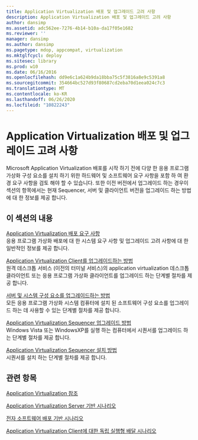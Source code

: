```yaml
---
title: Application Virtualization 배포 및 업그레이드 고려 사항
description: Application Virtualization 배포 및 업그레이드 고려 사항
author: dansimp
ms.assetid: adc562ee-7276-4b14-b10a-da17f05e1682
ms.reviewer: ''
manager: dansimp
ms.author: dansimp
ms.pagetype: mdop, appcompat, virtualization
ms.mktglfcycl: deploy
ms.sitesec: library
ms.prod: w10
ms.date: 06/16/2016
ms.openlocfilehash: dd9e6c1a624b9da18bba75c5f3816a8e9c5391a8
ms.sourcegitcommit: 354664bc527d93f80687cd2eba70d1eea024c7c3
ms.translationtype: MT
ms.contentlocale: ko-KR
ms.lasthandoff: 06/26/2020
ms.locfileid: "10822243"
---
```

# Application Virtualization 배포 및 업그레이드 고려 사항


Microsoft Application Virtualization 배포를 시작 하기 전에 다양 한 응용 프로그램 가상화 구성 요소를 설치 하기 위한 하드웨어 및 소프트웨어 요구 사항을 포함 하 여 환경 요구 사항을 검토 해야 할 수 있습니다. 또한 이전 버전에서 업그레이드 하는 경우이 섹션의 항목에서는 현재 Sequencer, 서버 및 클라이언트 버전을 업그레이드 하는 방법에 대 한 정보를 제공 합니다.

## 이 섹션의 내용


<a href="" id="application-virtualization-deployment-requirements"></a>[Application Virtualization 배포 요구 사항](application-virtualization-deployment-requirements.md)  
응용 프로그램 가상화 배포에 대 한 시스템 요구 사항 및 업그레이드 고려 사항에 대 한 일반적인 정보를 제공 합니다.

<a href="" id="how-to-upgrade-the-application-virtualization-client"></a>[Application Virtualization Client를 업그레이드하는 방법](how-to-upgrade-the-application-virtualization-client.md)  
원격 데스크톱 서비스 (이전의 터미널 서비스)의 application virtualization 데스크톱 클라이언트 또는 응용 프로그램 가상화 클라이언트를 업그레이드 하는 단계별 절차를 제공 합니다.

<a href="" id="how-to-upgrade-the-servers-and-system-components"></a>[서버 및 시스템 구성 요소를 업그레이드하는 방법](how-to-upgrade-the-servers-and-system-components.md)  
모든 응용 프로그램 가상화 시스템 컴퓨터에 설치 된 소프트웨어 구성 요소를 업그레이드 하는 데 사용할 수 있는 단계별 절차를 제공 합니다.

<a href="" id="how-to-upgrade-the-application-virtualization-sequencer"></a>[Application Virtualization Sequencer 업그레이드 방법](how-to-upgrade-the-application-virtualization-sequencer.md)  
Windows Vista 또는 WindowsXP를 실행 하는 컴퓨터에서 시퀀서를 업그레이드 하는 단계별 절차를 제공 합니다.

<a href="" id="how-to-install-the-application-virtualization-sequencer"></a>[Application Virtualization Sequencer 설치 방법](how-to-install-the-application-virtualization-sequencer.md)  
시퀀서를 설치 하는 단계별 절차를 제공 합니다.

## 관련 항목


[Application Virtualization 참조](application-virtualization-reference.md)

[Application Virtualization Server 기반 시나리오](application-virtualization-server-based-scenario.md)

[전자 소프트웨어 배포 기반 시나리오](electronic-software-distribution-based-scenario.md)

[Application Virtualization Client에 대한 독립 실행형 배달 시나리오](stand-alone-delivery-scenario-for-application-virtualization-clients.md)

 

 





